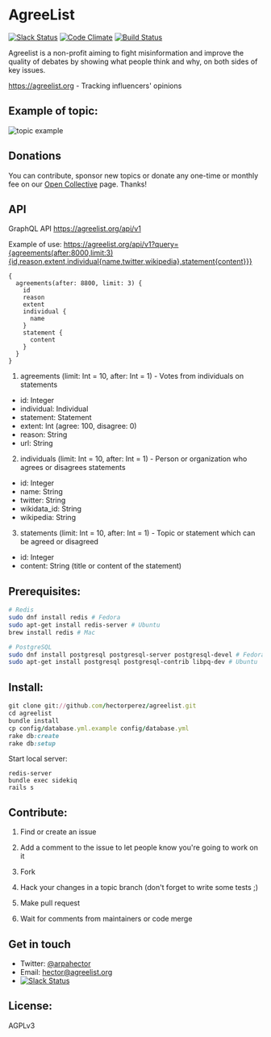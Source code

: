 AgreeList
=============
[![Slack Status](http://slack.agreelist.org/badge.svg)](https://slack.agreelist.org)
[![Code Climate](https://codeclimate.com/github/hectorperez/agreelist/badges/gpa.svg)](https://codeclimate.com/github/hectorperez/agreelist)
[![Build Status](https://travis-ci.org/hectorperez/agreelist.svg?branch=master)](https://travis-ci.org/hectorperez/agreelist)

Agreelist is a non-profit aiming to fight misinformation and improve the quality of debates by showing what people think and why, on both sides of key issues.

https://agreelist.org - Tracking influencers' opinions

Example of topic:
-------
![topic example](https://s3-eu-west-1.amazonaws.com/agreelist/basic+income+for+github.png)

Donations
-------
You can contribute, sponsor new topics or donate any one-time or monthly fee on our [Open Collective](https://opencollective.com/agreelist) page. Thanks!

API
-------
GraphQL API https://agreelist.org/api/v1

Example of use:
https://agreelist.org/api/v1?query={agreements(after:8000,limit:3){id,reason,extent,individual{name,twitter,wikipedia},statement{content}}}

```
{
  agreements(after: 8800, limit: 3) {
    id
    reason
    extent
    individual {
      name
    }
    statement {
      content
    }
  }
}
```
1. agreements (limit: Int = 10, after: Int = 1) - Votes from individuals on statements
- id: Integer
- individual: Individual
- statement: Statement
- extent: Int (agree: 100, disagree: 0)
- reason: String
- url: String

2. individuals (limit: Int = 10, after: Int = 1) - Person or organization who agrees or disagrees statements
- id: Integer
- name: String
- twitter: String
- wikidata_id: String
- wikipedia: String

3. statements (limit: Int = 10, after: Int = 1) - Topic or statement which can be agreed or disagreed
- id: Integer
- content: String (title or content of the statement)

Prerequisites:
-------
```bash
# Redis
sudo dnf install redis # Fedora
sudo apt-get install redis-server # Ubuntu
brew install redis # Mac

# PostgreSQL
sudo dnf install postgresql postgresql-server postgresql-devel # Fedora
sudo apt-get install postgresql postgresql-contrib libpq-dev # Ubuntu
```

Install:
-------
```ruby
git clone git://github.com/hectorperez/agreelist.git
cd agreelist
bundle install
cp config/database.yml.example config/database.yml
rake db:create
rake db:setup
```

Start local server:
```
redis-server
bundle exec sidekiq
rails s
```

Contribute:
--------
1. Find or create an issue

2. Add a comment to the issue to let people know you're going to work on it

3. Fork

4. Hack your changes in a topic branch (don't forget to write some tests ;)

5. Make pull request

6. Wait for comments from maintainers or code merge

Get in touch
-------
- Twitter: [@arpahector](https://twitter.com/arpahector)
- Email: hector@agreelist.org
- [![Slack Status](http://slack.agreelist.org/badge.svg)](https://slack.agreelist.org)

License:
-------
AGPLv3
